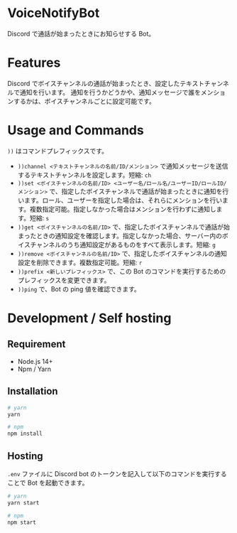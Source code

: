 # VoiceNotifyBot

Discord で通話が始まったときにお知らせする Bot。

# Features

Discord でボイスチャンネルの通話が始まったとき、設定したテキストチャンネルで通知を行います。
通知を行うかどうかや、通知メッセージで誰をメンションするかは、ボイスチャンネルごとに設定可能です。

# Usage and Commands

`))` はコマンドプレフィックスです。

-   `))channel <テキストチャンネルの名前/ID/メンション>` で通知メッセージを送信するテキストチャンネルを設定します。短縮: `ch`
-   `))set <ボイスチャンネルの名前/ID> <ユーザー名/ロール名/ユーザーID/ロールID/メンション>` で、指定したボイスチャンネルで通話が始まったときに通知を行います。ロール、ユーザーを指定した場合は、それらにメンションを行います。複数指定可能。指定しなかった場合はメンションを行わずに通知します。短縮: `s`
-   `))get <ボイスチャンネルの名前/ID>` で、指定したボイスチャンネルで通話が始まったときの通知設定を確認します。指定しなかった場合、サーバー内のボイスチャンネルのうち通知設定があるものをすべて表示します。短縮: `g`
-   `))remove <ボイスチャンネルの名前/ID>` で、指定したボイスチャンネルの通知設定を削除できます。複数指定可能。短縮: `r`
-   `))prefix <新しいプレフィックス>` で、この Bot のコマンドを実行するためのプレフィックスを変更できます。
-   `))ping` で、Bot の ping 値を確認できます。

# Development / Self hosting

## Requirement

-   Node.js 14+
-   Npm / Yarn

## Installation

```bash
# yarn
yarn

# npm
npm install
```

## Hosting

`.env` ファイルに Discord bot のトークンを記入して以下のコマンドを実行することで Bot を起動できます。

```bash
# yarn
yarn start

# npm
npm start
```
